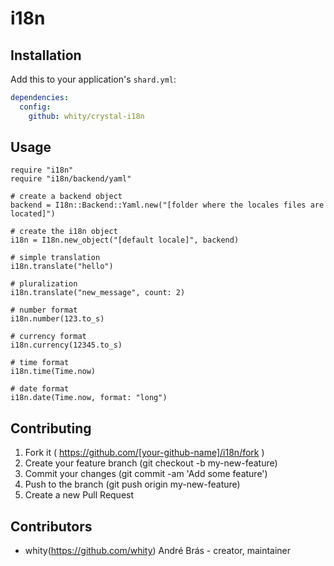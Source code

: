 # i18n

## Installation

Add this to your application's `shard.yml`:

```yaml
dependencies:
  config:
    github: whity/crystal-i18n
```

## Usage


```crystal
require "i18n"
require "i18n/backend/yaml"

# create a backend object
backend = I18n::Backend::Yaml.new("[folder where the locales files are located]")

# create the i18n object
i18n = I18n.new_object("[default locale]", backend)

# simple translation
i18n.translate("hello")

# pluralization
i18n.translate("new_message", count: 2)

# number format
i18n.number(123.to_s)

# currency format
i18n.currency(12345.to_s)

# time format
i18n.time(Time.now)

# date format
i18n.date(Time.now, format: "long")
```

## Contributing

1. Fork it ( https://github.com/[your-github-name]/i18n/fork )
2. Create your feature branch (git checkout -b my-new-feature)
3. Commit your changes (git commit -am 'Add some feature')
4. Push to the branch (git push origin my-new-feature)
5. Create a new Pull Request

## Contributors

- whity(https://github.com/whity) André Brás - creator, maintainer
